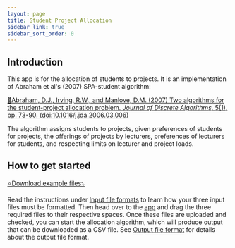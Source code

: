 ```yaml
---
layout: page
title: Student Project Allocation
sidebar_link: true
sidebar_sort_order: 0
---
```


## Introduction

This app is for the allocation of students to projects. It is an implementation of Abraham et al's (2007) SPA-student algorithm:

<a href="http://eprints.gla.ac.uk/3439/" target="_blank">&#128196;Abraham, D.J., Irving, R.W., and Manlove, D.M. (2007) Two algorithms for the student-project allocation problem. <i>Journal of Discrete Algorithms</i>, 5(1), pp. 73-90. (doi:10.1016/j.jda.2006.03.006)</a>


The algorithm assigns students to projects, given preferences of students for projects, the offerings of projects by lecturers, preferences of lecturers for students, and respecting limits on lecturer and project loads.

## How to get started


<a href="https://github.com/richarddmorey/studentProjectAllocation/raw/master/R/studentAllocation/inst/examples/original/allocation_example.zip" target = "_blank">&#11088;Download example files&#10549;</a>

Read the instructions under [Input file formats](../input/) to learn how your three input files must be formatted. Then head over to the [app](../allocate/) and drag the three required files to their respective spaces. Once these files are uploaded and checked, you can start the allocation algorithm, which will produce output that can be downloaded as a CSV file. See [Output file format](../output/) for details about the output file format.
